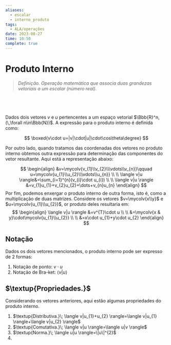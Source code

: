 ```yaml
---
aliases:
  - escalar
  - interno_produto
tags:
  - ALA/operações
date: 2023-08-27
time: 10:50
complete: true
---
```

$\newcommand\mycolv[1]{\begin{bmatrix}#1\end{bmatrix}}$
# Produto Interno

> $\textit{Definição.}$ *Operação matemática que associa duas grandezas vetoriais a um escalar (número real).*
## $\;$
Dados dois vetores $v$ e $u$ pertencentes a um espaço vetorial $\Bbb{R}^n,(\,\forall n\in\Bbb{N})$. A expressão para o produto interno é definida como:

$$
\boxed{v\cdot u=|v|\cdot|u|\cdot\cos\theta\degree}
$$

Por outro lado, quando tratamos das coordenadas dos vetores no produto interno obtemos outra expressão para determinação das componentes do vetor resultante. Aqui está a representação abaixo:

$$
\begin{align}
&v=\mycolv{v_{1}\\v_{2}\\\vdots\\v_{n}}\qquad u=\mycolv{u_{1}\\u_{2}\\\vdots\\u_{n}} \\ \\
\langle v|u \rangle&=\sum_{i=1}^{n}(v_{i}\cdot u_{i}) \\  \\
\langle v|u \rangle &=v_{1}u_{1}+v_{2}u_{2}+\dots+v_{n}u_{n}
\end{align}
$$
Por fim, podemos enxergar o produto interno de outra forma, isto é, como a multiplicação de duas matrizes. Considere os vetores $v=\mycolv{x\\y}$ e $u=\mycolv{u_{1}\\u_{2}}$, or produto deles resultaria em:
$$
\begin{align}
\langle v|u \rangle &=v^{T}\cdot u \\ \\
&=\mycolv{x & y}\cdot\mycolv{u_{1}\\u_{2}} \\ \\
&=x\cdot u_{1}+y\cdot u_{2}
\end{align}
$$

## $\text{Notação}$ 

Dados os dois vetores mencionados, o produto interno pode ser expresso de $2$ formas:
1. Notação de ponto: $v\cdot u$
2. Notação de Bra-ket: $\langle v|u \rangle$

## $\textup{Propriedades.}$

Considerando os vetores anteriores, aqui estão algumas propriedades do produto interno.

1. $\textup{Distributiva.}\; \langle v|u_{1}+u_{2} \rangle=\langle v|u_{1} \rangle+\langle v|u_{2} \rangle$
2. $\textup{Comutativa.}\; \langle v|u \rangle=\langle u|v \rangle$
3. $\textup{Norma.}\; \langle u|u \rangle=\|u\|^{2}$
4. 
